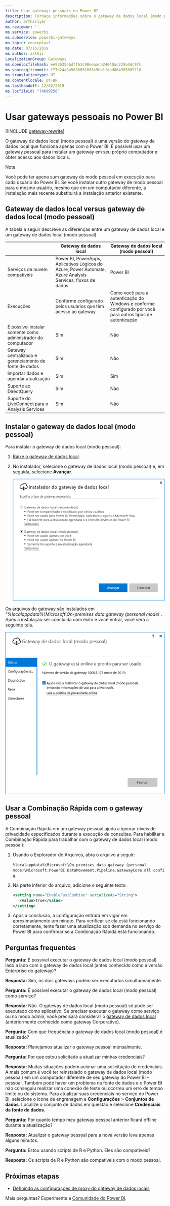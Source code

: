 ```yaml
---
title: Usar gateways pessoais no Power BI
description: Fornece informações sobre o gateway de dados local (modo pessoal) para o Power BI que os indivíduos podem usar para se conectar a dados locais.
author: arthiriyer
ms.reviewer: ''
ms.service: powerbi
ms.subservice: powerbi-gateways
ms.topic: conceptual
ms.date: 07/15/2019
ms.author: arthii
LocalizationGroup: Gateways
ms.openlocfilehash: ee93635abdff63c98eeaaca24640ac229a4dc97c
ms.sourcegitcommit: f77b24a8a588605f005c9bb1fdad864955885718
ms.translationtype: HT
ms.contentlocale: pt-BR
ms.lasthandoff: 12/02/2019
ms.locfileid: "74699258"
---
```

# <a name="use-personal-gateways-in-power-bi"></a>Usar gateways pessoais no Power BI

[!INCLUDE [gateway-rewrite](includes/gateway-rewrite.md)]

O gateway de dados local (modo pessoal) é uma versão do gateway de dados local que funciona apenas com o Power BI. É possível usar um gateway pessoal para instalar um gateway em seu próprio computador e obter acesso aos dados locais.

> [!NOTE]
> Você pode ter apena sum gateway de modo pessoal em execução para cada usuário do Power BI. Se você instalar outro gateway de modo pessoal para o mesmo usuário, mesmo que em um computador diferente, a instalação mais recente substituirá a instalação anterior existente.

## <a name="on-premises-data-gateway-vs-on-premises-data-gateway-personal-mode"></a>Gateway de dados local versus gateway de dados local (modo pessoal)

A tabela a seguir descreve as diferenças entre um gateway de dados local e um gateway de dados local (modo pessoal).

|   |Gateway de dados local | Gateway de dados local (modo pessoal) |
| ---- | ---- | ---- |
|Serviços de nuvem compatíveis |Power BI, PowerApps, Aplicativos Lógicos do Azure, Power Automate, Azure Analysis Services, fluxos de dados |Power BI |
|Execuções |Conforme configurado pelos usuários que têm acesso ao gateway |Como você para a autenticação do Windows e conforme configurado por você para outros tipos de autenticação |
|É possível instalar somente como administrador do computador |Sim |Não |
|Gateway centralizado e gerenciamento de fonte de dados |Sim |Não |
|Importar dados e agendar atualização |Sim |Sim |
|Suporte ao DirectQuery |Sim |Não |
|Suporte do LiveConnect para o Analysis Services |Sim |Não |

## <a name="install-the-on-premises-data-gateway-personal-mode"></a>Instalar o gateway de dados local (modo pessoal)

Para instalar o gateway de dados local (modo pessoal):

1. [Baixe o gateway de dados local](https://go.microsoft.com/fwlink/?LinkId=820925&clcid=0x409).

2. No instalador, selecione o gateway de dados local (modo pessoal) e, em seguida, selecione **Avançar**.

   ![Selecione o gateway de dados local (modo pessoal)](media/service-gateway-personal-mode/personal-gateway-select.png)

Os arquivos do gateway são instalados em _"%localappdata%\Microsoft\On-premises data gateway (personal mode)_ . Após a instalação ser concluída com êxito e você entrar, você verá a seguinte tela.

![O gateway de dados local (modo pessoal) foi bem-sucedido](media/service-gateway-personal-mode/personal-gateway-complete.png)

## <a name="use-fast-combine-with-the-personal-gateway"></a>Usar a Combinação Rápida com o gateway pessoal

A Combinação Rápida em um gateway pessoal ajuda a ignorar níveis de privacidade especificados durante a execução de consultas. Para habilitar a Combinação Rápida para trabalhar com o gateway de dados local (modo pessoal):

1. Usando o Explorador de Arquivos, abra o arquivo a seguir:

   `%localappdata%\Microsoft\On-premises data gateway (personal mode)\Microsoft.PowerBI.DataMovement.Pipeline.GatewayCore.dll.config`

2. Na parte inferior do arquivo, adicione o seguinte texto:

    ```xml
    <setting name="EnableFastCombine" serializeAs="String">
       <value>true</value>
    </setting>
    ```

3. Após a conclusão, a configuração entrará em vigor em aproximadamente um minuto. Para verificar se ela está funcionando corretamente, tente fazer uma atualização sob demanda no serviço do Power BI para confirmar se a Combinação Rápida está funcionando.

## <a name="frequently-asked-questions-faq"></a>Perguntas frequentes

**Pergunta:** É possível executar o gateway de dados local (modo pessoal) lado a lado com o gateway de dados local (antes conhecido como a versão Enterprise do gateway)?
  
**Resposta:** Sim, os dois gateways podem ser executados simultaneamente.

**Pergunta:** É possível executar o gateway de dados local (modo pessoal) como serviço?
  
**Resposta:** Não. O gateway de dados local (modo pessoal) só pode ser executado como aplicativo. Se precisar executar o gateway como serviço ou no modo admin, você precisará considerar o [gateway de dados local](/data-integration/gateway/service-gateway-onprem) (anteriormente conhecido como gateway Corporativo).

**Pergunta:** Com que frequência o gateway de dados local (modo pessoal) é atualizado?
  
**Resposta:** Planejamos atualizar o gateway pessoal mensalmente.

**Pergunta:** Por que estou solicitado a atualizar minhas credenciais?
  
**Resposta:** Muitas situações podem acionar uma solicitação de credenciais. A mais comum é você ter reinstalado o gateway de dados local (modo pessoal) em um computador diferente de seu gateway do Power BI – pessoal. Também pode haver um problema na fonte de dados e o Power BI não conseguiu realizar uma conexão de teste ou ocorreu um erro de tempo limite ou do sistema. Para atualizar suas credenciais no serviço do Power BI, selecione o ícone de engrenagem e **Configurações** > **Conjuntos de dados**. Localize o conjunto de dados em questão e selecione **Credenciais da fonte de dados**.

**Pergunta:** Por quanto tempo meu gateway pessoal anterior ficará offline durante a atualização?
  
**Resposta:** Atualizar o gateway pessoal para a nova versão leva apenas alguns minutos.

**Pergunta:** Estou usando scripts de R e Python. Eles são compatíveis?
  
**Resposta:** Os scripts de R e Python são compatíveis com o modo pessoal.

## <a name="next-steps"></a>Próximas etapas

* [Definindo as configurações de proxy do gateway de dados locais](/data-integration/gateway/service-gateway-proxy)  

Mais perguntas? Experimente a [Comunidade do Power BI](https://community.powerbi.com/).

